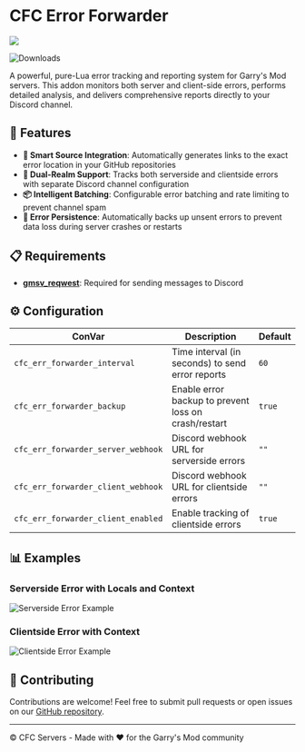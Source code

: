 # CFC Error Forwarder
<p align="left">
    <a href="https://discord.gg/5JUqZjzmYJ" alt="Discord Invite"><img src="https://img.shields.io/discord/981394195812085770?label=Support&logo=discord&logoColor=white" /></a>
</p>

![Downloads](https://img.shields.io/github/downloads/CFC-Servers/cfc_err_forwarder/total)

A powerful, pure-Lua error tracking and reporting system for Garry's Mod servers. This addon monitors both server and client-side errors, performs detailed analysis, and delivers comprehensive reports directly to your Discord channel.

## 🚀 Features

- **📍 Smart Source Integration**: Automatically generates links to the exact error location in your GitHub repositories
- **🔄 Dual-Realm Support**: Tracks both serverside and clientside errors with separate Discord channel configuration
- **📦 Intelligent Batching**: Configurable error batching and rate limiting to prevent channel spam
- **💾 Error Persistence**: Automatically backs up unsent errors to prevent data loss during server crashes or restarts

## 📋 Requirements

- **[gmsv_reqwest](https://github.com/WilliamVenner/gmsv_reqwest)**: Required for sending messages to Discord

## ⚙️ Configuration

| ConVar | Description | Default |
|--------|-------------|---------|
| `cfc_err_forwarder_interval` | Time interval (in seconds) to send error reports | `60` |
| `cfc_err_forwarder_backup` | Enable error backup to prevent loss on crash/restart | `true` |
| `cfc_err_forwarder_server_webhook` | Discord webhook URL for serverside errors | `""` |
| `cfc_err_forwarder_client_webhook` | Discord webhook URL for clientside errors | `""` |
| `cfc_err_forwarder_client_enabled` | Enable tracking of clientside errors | `true` |

## 📊 Examples

### Serverside Error with Locals and Context
![Serverside Error Example](https://github.com/user-attachments/assets/f694166e-34d1-4e69-9782-711c8c04294e)

### Clientside Error with Context
![Clientside Error Example](https://github.com/user-attachments/assets/10bc91f6-6581-4949-8027-292466ed9146)


## 🤝 Contributing

Contributions are welcome! Feel free to submit pull requests or open issues on our [GitHub repository](https://github.com/CFC-Servers/cfc_err_forwarder).

---

© CFC Servers - Made with ❤️ for the Garry's Mod community

